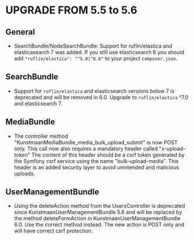 UPGRADE FROM 5.5 to 5.6
=======================

General
-------

* SearchBundle/NodeSearchBundle: Support for ruflin/elastica and elasticasearch 7 was added. If you still use
elasticsearch 6 you should add `"ruflin/elastica": "^5.0|^6.0"` to your project `composer.json`.

SearchBundle
------------

* Support for `ruflin/elastica` and elasticsearch versions below 7 is deprecated and will be removed in 6.0. Upgrade to `ruflin/elastica` ^7.0 and elasticsearch 7.

MediaBundle
------------

* The controller method "KunstmaanMediaBundle_media_bulk_upload_submit" is now POST only.
This call now also requires a mandatory header called "x-upload-token" The content of this header
should be a csrf token generated by the Symfony csrf service using the name "bulk-upload-media".
This header is an added security layer to avoid unintended and malicious uploads.

UserManagementBundle
------------

* Using the deleteAction method from the UsersController is deprecated since KunstmaanUserManagementBundle 5.6 and will be replaced by the method deleteFormAction in KunstmaanUserManagementBundle 6.0. Use the correct method instead. The new action is POST only and will have correct csrf protection.
